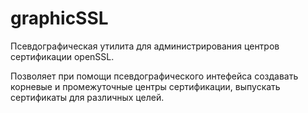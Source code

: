 graphicSSL
==========

Псевдографическая утилита для администрирования центров сертификации openSSL.

Позволяет при помощи псевдографического интефейса создавать корневые и промежуточные центры сертификации, выпускать сертификаты для различных целей.
